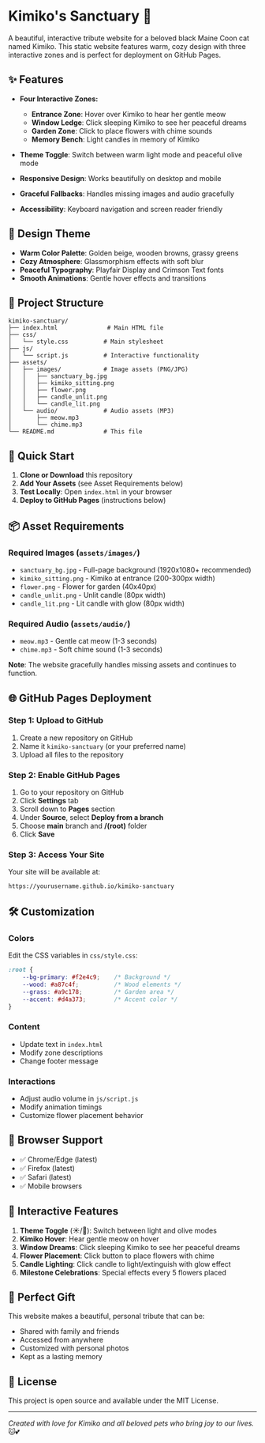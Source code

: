 # Kimiko's Sanctuary 🌸

A beautiful, interactive tribute website for a beloved black Maine Coon cat named Kimiko. This static website features warm, cozy design with three interactive zones and is perfect for deployment on GitHub Pages.

## ✨ Features

- **Four Interactive Zones:**
  - **Entrance Zone**: Hover over Kimiko to hear her gentle meow
  - **Window Ledge**: Click sleeping Kimiko to see her peaceful dreams
  - **Garden Zone**: Click to place flowers with chime sounds
  - **Memory Bench**: Light candles in memory of Kimiko

- **Theme Toggle**: Switch between warm light mode and peaceful olive mode
- **Responsive Design**: Works beautifully on desktop and mobile
- **Graceful Fallbacks**: Handles missing images and audio gracefully
- **Accessibility**: Keyboard navigation and screen reader friendly

## 🎨 Design Theme

- **Warm Color Palette**: Golden beige, wooden browns, grassy greens
- **Cozy Atmosphere**: Glassmorphism effects with soft blur
- **Peaceful Typography**: Playfair Display and Crimson Text fonts
- **Smooth Animations**: Gentle hover effects and transitions

## 📁 Project Structure

```
kimiko-sanctuary/
├── index.html              # Main HTML file
├── css/
│   └── style.css          # Main stylesheet
├── js/
│   └── script.js          # Interactive functionality
├── assets/
│   ├── images/            # Image assets (PNG/JPG)
│   │   ├── sanctuary_bg.jpg
│   │   ├── kimiko_sitting.png
│   │   ├── flower.png
│   │   ├── candle_unlit.png
│   │   └── candle_lit.png
│   └── audio/             # Audio assets (MP3)
│       ├── meow.mp3
│       └── chime.mp3
└── README.md              # This file
```

## 🚀 Quick Start

1. **Clone or Download** this repository
2. **Add Your Assets** (see Asset Requirements below)
3. **Test Locally**: Open `index.html` in your browser
4. **Deploy to GitHub Pages** (instructions below)

## 📦 Asset Requirements

### Required Images (`assets/images/`)
- `sanctuary_bg.jpg` - Full-page background (1920x1080+ recommended)
- `kimiko_sitting.png` - Kimiko at entrance (200-300px width)
- `flower.png` - Flower for garden (40x40px)
- `candle_unlit.png` - Unlit candle (80px width)
- `candle_lit.png` - Lit candle with glow (80px width)

### Required Audio (`assets/audio/`)
- `meow.mp3` - Gentle cat meow (1-3 seconds)
- `chime.mp3` - Soft chime sound (1-3 seconds)

**Note**: The website gracefully handles missing assets and continues to function.

## 🌐 GitHub Pages Deployment

### Step 1: Upload to GitHub
1. Create a new repository on GitHub
2. Name it `kimiko-sanctuary` (or your preferred name)
3. Upload all files to the repository

### Step 2: Enable GitHub Pages
1. Go to your repository on GitHub
2. Click **Settings** tab
3. Scroll down to **Pages** section
4. Under **Source**, select **Deploy from a branch**
5. Choose **main** branch and **/(root)** folder
6. Click **Save**

### Step 3: Access Your Site
Your site will be available at:
```
https://yourusername.github.io/kimiko-sanctuary
```

## 🛠 Customization

### Colors
Edit the CSS variables in `css/style.css`:
```css
:root {
    --bg-primary: #f2e4c9;    /* Background */
    --wood: #a87c4f;          /* Wood elements */
    --grass: #a9c178;         /* Garden area */
    --accent: #d4a373;        /* Accent color */
}
```

### Content
- Update text in `index.html`
- Modify zone descriptions
- Change footer message

### Interactions
- Adjust audio volume in `js/script.js`
- Modify animation timings
- Customize flower placement behavior

## 📱 Browser Support

- ✅ Chrome/Edge (latest)
- ✅ Firefox (latest)
- ✅ Safari (latest)
- ✅ Mobile browsers

## 🎯 Interactive Features

1. **Theme Toggle** (☀️/🌙): Switch between light and olive modes
2. **Kimiko Hover**: Hear gentle meow on hover
3. **Window Dreams**: Click sleeping Kimiko to see her peaceful dreams
4. **Flower Placement**: Click button to place flowers with chime
5. **Candle Lighting**: Click candle to light/extinguish with glow effect
6. **Milestone Celebrations**: Special effects every 5 flowers placed

## 💝 Perfect Gift

This website makes a beautiful, personal tribute that can be:
- Shared with family and friends
- Accessed from anywhere
- Customized with personal photos
- Kept as a lasting memory

## 📄 License

This project is open source and available under the MIT License.

---

*Created with love for Kimiko and all beloved pets who bring joy to our lives.* 🐱💕 